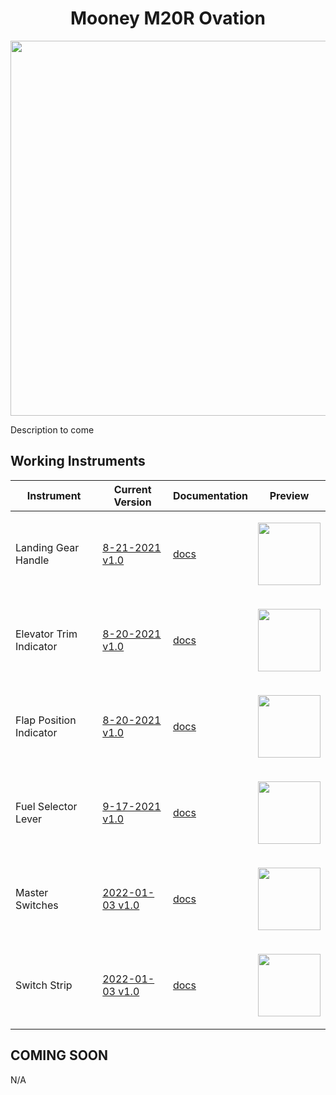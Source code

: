 <!-- PROJECT LOGO -->
<p align="center">
  <h1 align="center">Mooney M20R Ovation</h1>
</p>
<p align="center"><img src="https://user-images.githubusercontent.com/75218511/133450810-00e7ae37-2f84-47d4-9b09-e3c3af8996bc.png" width="600"/></p>
<p>Description to come</p>

<!-- TABLE OF CONTENTS 
<details open="open">
  <summary><h2 style="display: inline-block">Table of Contents</h2></summary>
  <ol>
    <li>
      <a href="#about-the-project">About The Project</a>
      <ul>
        <li><a href="#built-with">Built With</a></li>
      </ul>
    </li>
    <li>
      <a href="#getting-started">Getting Started</a>
      <ul>
        <li><a href="#prerequisites">Prerequisites</a></li>
        <li><a href="#installation">Installation</a></li>
      </ul>
    </li>
    <li><a href="#usage">Usage</a></li>
    <li><a href="#roadmap">Roadmap</a></li>
    <li><a href="#contributing">Contributing</a></li>

  </ol>
</details>

-->

<!-- ABOUT THE PROJECT -->
## Working Instruments

Instrument | Current Version | Documentation | Preview
-------------|-----------------|--------------|--------------
Landing Gear Handle | [8-21-2021 v1.0](https://github.com/Simstrumentation/Air-Manager/blob/main/Instruments/Mooney_M20R/MooneyM20R-Landing%20Gear%20Handle/MooneyM20R-Landing%20Gear%20Handle.siff) | [docs](https://github.com/Simstrumentation/Air-Manager/tree/main/Instruments/Mooney_M20R/MooneyM20R-Landing%20Gear%20Handle) | <p align="center"><img src="https://github.com/Simstrumentation/Air-Manager/blob/main/Instruments/Mooney_M20R/MooneyM20R-Landing%20Gear%20Handle/50de3a1d-27f0-4dd0-2f3d-76883c5152fc/preview.png" width="100"> </p>
Elevator Trim Indicator | [8-20-2021 v1.0](https://github.com/Simstrumentation/Air-Manager/blob/main/Instruments/Mooney_M20R/Mooney_M20R-Elevator%20Trim%20Indicator/Mooney_M20R-Elevator%20Trim%20Indicator.siff) | [docs](https://github.com/Simstrumentation/Air-Manager/tree/main/Instruments/Mooney_M20R/Mooney_M20R-Elevator%20Trim%20Indicator) | <p align="center"><img src="https://github.com/Simstrumentation/Air-Manager/blob/main/Instruments/Mooney_M20R/Mooney_M20R-Elevator%20Trim%20Indicator/603122ab-ee68-478c-aae5-1760205805e8/preview.png" width="100"> </p>
Flap Position Indicator | [8-20-2021 v1.0](https://github.com/Simstrumentation/Air-Manager/blob/main/Instruments/Mooney_M20R/Mooney_M20R-Flap%20Position%20Indicator/Mooney_M20R-Flap%20Position%20Indicator.siff) | [docs](https://github.com/Simstrumentation/Air-Manager/tree/main/Instruments/Mooney_M20R/Mooney_M20R-Flap%20Position%20Indicator) | <p align="center"><img src="https://github.com/Simstrumentation/Air-Manager/blob/main/Instruments/Mooney_M20R/Mooney_M20R-Flap%20Position%20Indicator/fec19add-53ae-43f0-a172-93b060daa15f/preview.png" width="100"> </p>
Fuel Selector Lever | [9-17-2021 v1.0](https://github.com/Simstrumentation/Air-Manager/blob/main/Instruments/Mooney_M20R/Mooney_M20R-Fuel_Selector/Mooney%20M20R%20-%20Fuel%20Selector%20Valve.siff) | [docs](https://github.com/Simstrumentation/Air-Manager/tree/main/Instruments/Mooney_M20R/Mooney_M20R-Fuel_Selector) | <p align="center"><img src="https://github.com/Simstrumentation/Air-Manager/blob/main/Instruments/Mooney_M20R/Mooney_M20R-Fuel_Selector/70288236-fe2f-4827-1e92-bb2d9c266f85/preview.png" width="100"> </p>
Master Switches | [2022-01-03 v1.0](https://github.com/Simstrumentation/Air-Manager/blob/main/Instruments/Mooney_M20R/MooneyM20R-Master_Switches/Mooney%20M20R%20-%20Master%20Switches.siff) | [docs](https://github.com/Simstrumentation/Air-Manager/tree/main/Instruments/Mooney_M20R/MooneyM20R-Master_Switches) | <p align="center"><img src="https://user-images.githubusercontent.com/75218511/147998319-c62ccd65-7e40-4de0-bcdd-73adba415b09.png" width="100"> </p>
Switch Strip | [2022-01-03 v1.0](https://github.com/Simstrumentation/Air-Manager/blob/main/Instruments/Mooney_M20R/MooneyM20R-Switch_Strip/Mooney%20M20R%20-%20Switch%20strip.siff) | [docs](https://github.com/Simstrumentation/Air-Manager/tree/main/Instruments/Mooney_M20R/MooneyM20R-Switch_Strip) | <p align="center"><img src="https://github.com/Simstrumentation/Air-Manager/blob/main/Instruments/Mooney_M20R/MooneyM20R-Switch_Strip/1a6d7dbe-18f3-4195-b909-cb3b55b3c09f/preview.png" width="100"> </p>

## COMING SOON
N/A










